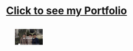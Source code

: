 # [Click to see my Portfolio](https://zakaria-pro.github.io/my-eportfolio.github.io "Zakariae's Portfolio")

<svg width="100" height="100" xmlns="http://www.w3.org/2000/svg">
<foreignObject width="100" height="100">
    <div xmlns="http://www.w3.org/1999/xhtml">
        <ul>
            <img src="./assets/my-portfolio.png"/>
        </ul>
        <!-- Other embed HTML element/text into SVG -->
    </div>
</foreignObject>
</svg>
